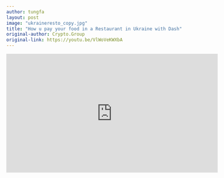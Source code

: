 ```yaml
---
author: tungfa
layout: post
image: "ukraineresto_copy.jpg"
title: "How u pay your food in a Restaurant in Ukraine with Dash"
original-author: Crypto.Group
original-link: https://youtu.be/VlWoVeKWXbA
---
```


<iframe width="560" height="315" src="https://www.youtube.com/embed/VlWoVeKWXbA" frameborder="0" allowfullscreen></iframe>
